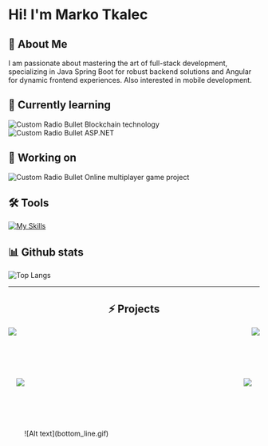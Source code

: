 # Hi! I'm Marko Tkalec
## 🚀 About Me
I am passionate about mastering the art of full-stack development, specializing in Java Spring Boot for robust backend solutions and Angular for dynamic frontend experiences. Also interested in mobile development.
## 🧠 Currently learning
![Custom Radio Bullet](https://api.iconify.design/fluent-mdl2:radio-bullet.svg?color=%232b94f4&height=12)
Blockchain technology
<br>
![Custom Radio Bullet](https://api.iconify.design/fluent-mdl2:radio-bullet.svg?color=%232b94f4&height=12)
ASP.NET
## 🚧 Working on
![Custom Radio Bullet](https://api.iconify.design/fluent-mdl2:radio-bullet.svg?color=%232b94f4&height=12)
Online multiplayer game project
## 🛠️ Tools
[![My Skills](https://skillicons.dev/icons?i=c,cpp,java,spring,kotlin,androidstudio,py,php,js,css,html,angular,mysql,postgres,postman)](https://skillicons.dev)
## 📊 Github stats
![Top Langs](https://github-readme-stats.vercel.app/api/top-langs/?username=MarkoTkalec321&layout=compact)

---
<h2 align="center">⚡ Projects</h2>
<div width="100%" align="center">
  <a align="left" href="https://github.com/MarkoTkalec321/Tastily" title="Tastily"><img align="left" height="115" src="https://github-readme-stats.vercel.app/api/pin/?username=MarkoTkalec321&repo=Tastily&theme=react&border_color=61dafb&border_radius=10"></a>
  <a align="right" href="https://github.com/MarkoTkalec321/My-Weather-Hub" title="My-Weather-Hub"><img align="right" height="115" src="https://github-readme-stats.vercel.app/api/pin/?username=MarkoTkalec321&repo=My-Weather-Hub&theme=react&border_color=61dafb&border_radius=10"></a>
</div>
<br/><br/><br/><br/><br/><br/>
<div width="100%" align="center">
  <a align="left" href="https://github.com/MarkoTkalec321/Welt" title="Welt"><img align="left" height="115" src="https://github-readme-stats.vercel.app/api/pin/?username=MarkoTkalec321&repo=Welt&theme=react&border_color=61dafb&border_radius=10"></a>
  <a align="right" href="https://github.com/MarkoTkalec321/JavaProduction" title="Java Production"><img align="right" height="115" src="https://github-readme-stats.vercel.app/api/pin/?username=MarkoTkalec321&repo=JavaProduction&theme=react&border_color=61dafb&border_radius=10"></a>
</div>
<br/><br/><br/><br/><br/><br/>
![Alt text](bottom_line.gif)




